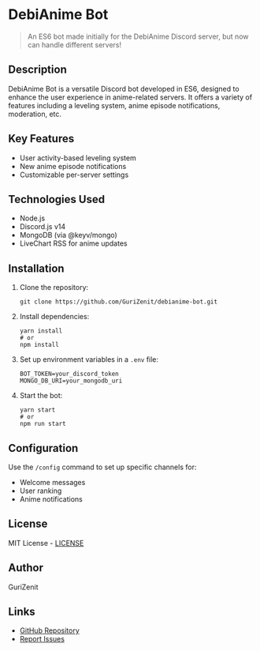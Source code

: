 # DebiAnime Bot

> An ES6 bot made initially for the DebiAnime Discord server, but now can handle different servers!

## Description

DebiAnime Bot is a versatile Discord bot developed in ES6, designed to enhance the user experience in anime-related servers. It offers a variety of features including a leveling system, anime episode notifications, moderation, etc.

## Key Features

- User activity-based leveling system
- New anime episode notifications
- Customizable per-server settings

## Technologies Used

- Node.js
- Discord.js v14
- MongoDB (via @keyv/mongo)
- LiveChart RSS for anime updates

## Installation

1. Clone the repository:
   ```
   git clone https://github.com/GuriZenit/debianime-bot.git
   ```

2. Install dependencies:
   ```
   yarn install
   # or
   npm install
   ```

3. Set up environment variables in a `.env` file:
   ```
   BOT_TOKEN=your_discord_token
   MONGO_DB_URI=your_mongodb_uri
   ```

4. Start the bot:
   ```
   yarn start
   # or
   npm run start
   ```

## Configuration

Use the `/config` command to set up specific channels for:

- Welcome messages
- User ranking
- Anime notifications

## License

MIT License - [LICENSE](LICENSE)

## Author

GuriZenit

## Links

- [GitHub Repository](https://github.com/GuriZenit/debianime-bot)
- [Report Issues](https://github.com/GuriZenit/debianime-bot/issues)
